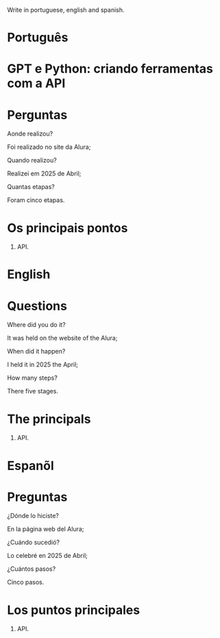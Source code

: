 Write in portuguese, english and spanish.

# Português 

# GPT e Python: criando ferramentas com a API





# Perguntas

Aonde realizou?

Foi realizado no site da Alura;

Quando realizou?

Realizei em 2025 de Abril;

Quantas etapas?

Foram cinco etapas.

# Os principais pontos

1. API.


# English


#  


# Questions

Where did you do it?

It was held on the website of the Alura;

When did it happen?

I held it in 2025 the April;

How many steps?

There five stages.

# The principals


1. API.


# Espanõl


#  


# Preguntas

¿Dónde lo hiciste?

En la página web del Alura;

¿Cuándo sucedió?

Lo celebré en 2025 de Abril;

¿Cuántos pasos?

Cinco  pasos.

# Los puntos principales


1. API.


